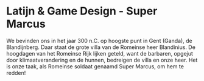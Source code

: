 # Latijn & Game Design - Super Marcus

We bevinden ons in het jaar 300 n.C. op hoogste punt in Gent (Ganda), de Blandijnberg. Daar staat de grote villa van de Romeinse heer Blandinius. De hoogdagen van het Romeinse Rijk lijken geteld, want de barbaren, opgejut door klimaatverandering en de hunnen, bedreigen de villa en onze heer. Het is onze taak, als Romeinse soldaat genaamd Super Marcus, om hem te redden! 

